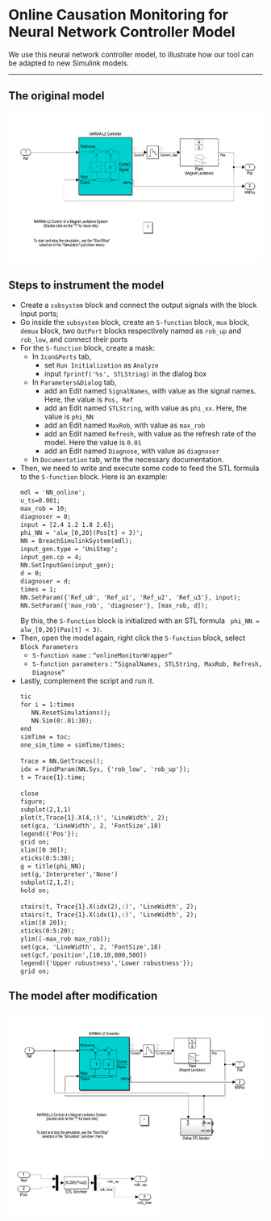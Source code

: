 # Online Causation Monitoring for Neural Network Controller Model

We use this neural network controller model, to illustrate how our tool can be adapted to new Simulink models.

***

## The original model

<img src="img/origin.png"  height="300">

## Steps to instrument the model
- Create a `subsystem` block and connect the output signals with the block input ports;
- Go inside the `subsystem` block, create an `S-function` block, `mux` block, `demux` block, two `OutPort` blocks respectively named as `rob_up` and `rob_low`, and connect their ports
- For the `S-function` block, create a mask:
   - In `Icon&Ports` tab,
      - set `Run Initialization` as `Analyze`
      - input `fprintf('%s', STLString)` in the dialog box
   - In `Parameters&Dialog` tab,
      - add an Edit named `SignalNames`, with value as the signal names. Here, the value is `Pos, Ref`
      - add an Edit named `STLString`, with value as `phi_xx`. Here, the value is `phi_NN`
      - add an Edit named `MaxRob`, with value as `max_rob`
      - add an Edit named `Refresh`, with value as the refresh rate of the model. Here the value is `0.01`
      - add an Edit named `Diagnose`, with value as `diagnoser`
   - In `Documentation` tab, write the necessary documentation.
- Then, we need to write and execute some code to feed the STL formula to the `S-function` block. Here is an example:
    ```
    mdl = 'NN_online';
    u_ts=0.001;
    max_rob = 10;
    diagnoser = 0;
    input = [2.4 1.2 1.8 2.6];
    phi_NN = 'alw_[0,20](Pos[t] < 3)';
    NN = BreachSimulinkSystem(mdl);
    input_gen.type = 'UniStep';
    input_gen.cp = 4;
    NN.SetInputGen(input_gen);
    d = 0;
    diagnoser = d;
    times = 1;
    NN.SetParam({'Ref_u0', 'Ref_u1', 'Ref_u2', 'Ref_u3'}, input);
    NN.SetParam({'max_rob', 'diagnoser'}, [max_rob, d]);
    ```
   By this, the `S-Function` block is initialized with an STL formula ` phi_NN = alw_[0,20](Pos[t] < 3)`.
- Then, open the model again, right click the `S-function` block, select `Block Parameters`
   - `S-function name` : `“onlineMonitorWrapper”`
   - `S-function parameters` : `“SignalNames, STLString, MaxRob, Refresh, Diagnose”`
- Lastly, complement the script and run it.
    ```
    tic
    for i = 1:times
       NN.ResetSimulations();
       NN.Sim(0:.01:30);
    end
    simTime = toc;
    one_sim_time = simTime/times;

    Trace = NN.GetTraces();
    idx = FindParam(NN.Sys, {'rob_low', 'rob_up'});
    t = Trace{1}.time;

    close
    figure;
    subplot(2,1,1)
    plot(t,Trace{1}.X(4,:)', 'LineWidth', 2);
    set(gca, 'LineWidth', 2, 'FontSize',18)
    legend({'Pos'});
    grid on;
    xlim([0 30]);
    xticks(0:5:30);
    g = title(phi_NN);
    set(g,'Interpreter','None')
    subplot(2,1,2);
    hold on;

    stairs(t, Trace{1}.X(idx(2),:)', 'LineWidth', 2);
    stairs(t, Trace{1}.X(idx(1),:)', 'LineWidth', 2);
    xlim([0 20]);
    xticks(0:5:20);
    ylim([-max_rob max_rob]);
    set(gca, 'LineWidth', 2, 'FontSize',18)
    set(gcf,'position',[10,10,800,500])
    legend({'Upper robustness','Lower robustness'});
    grid on;
    ```

## The model after modification
<img src="img/after.png"  height="300">
<img src="img/block.png"  height="100">
